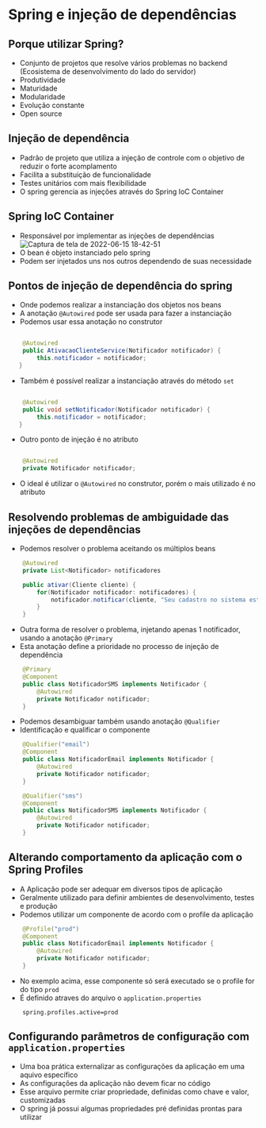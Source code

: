 # Spring e injeção de dependências
## Porque utilizar Spring?
- Conjunto de projetos que resolve vários problemas no backend (Ecosistema de desenvolvimento do lado do servidor)
- Produtividade
- Maturidade
- Modularidade
- Evolução constante
- Open source

## Injeção de dependência
- Padrão de projeto que utiliza a injeção de controle com o objetivo de reduzir o forte acomplamento
- Facilita a substituição de funcionalidade
- Testes unitários com mais flexibilidade
- O spring gerencia as injeções através do Spring IoC Container

## Spring IoC Container
- Responsável por implementar as injeções de dependências
  ![Captura de tela de 2022-06-15 18-42-51](https://user-images.githubusercontent.com/43495376/173935004-e1cea892-fa6c-4d2d-a18f-54c44b3e1691.png)
- O bean é objeto instanciado pelo spring
- Podem ser injetados uns nos outros dependendo de suas necessidade

## Pontos de injeção de dependência do spring
- Onde podemos realizar a instanciação dos objetos nos beans
- A anotação `@Autowired` pode ser usada para fazer a instanciação
- Podemos usar essa anotação no construtor

```java

    @Autowired
    public AtivacaoClienteService(Notificador notificador) {
        this.notificador = notificador;
   }
```
- Também é possível realizar a instanciação através do método `set`
```java

    @Autowired
    public void setNotificador(Notificador notificador) {
        this.notificador = notificador;
   }
```
- Outro ponto de injeção é no atributo
```java

    @Autowired
    private Notificador notificador;
```
- O ideal é utilizar o `@Autowired` no construtor, porém o mais utilizado é no atributo

## Resolvendo problemas de ambiguidade das injeções de dependências
- Podemos resolver o problema aceitando os múltiplos beans
```java
    @Autowired
    private List<Notificador> notificadores

    public ativar(Cliente cliente) {
        for(Notificador notificador: notificadores) {
            notificador.notificar(cliente, "Seu cadastro no sistema está ativo");
        }
    }
```
- Outra forma de resolver o problema, injetando apenas 1 notificador, usando a anotação `@Primary`
- Esta anotação define a prioridade no processo de injeção de dependência
```java
    @Primary 
    @Component 
    public class NotificadorSMS implements Notificador {
        @Autowired 
        private Notificador notificador;
    }
```
- Podemos desambiguar também usando anotação `@Qualifier`
- Identificação e qualificar o componente
```java
    @Qualifier("email")
    @Component 
    public class NotificadorEmail implements Notificador {
        @Autowired 
        private Notificador notificador;
    }

    @Qualifier("sms")
    @Component
    public class NotificadorSMS implements Notificador {
        @Autowired
        private Notificador notificador;
    }   
```

## Alterando comportamento da aplicação com o Spring Profiles
- A Aplicação pode ser adequar em diversos tipos de aplicação
- Geralmente utilizado para definir ambientes de desenvolvimento, testes e produção
- Podemos utilizar um componente de acordo com o profile da aplicação
```java
    @Profile("prod")
    @Component
    public class NotificadorEmail implements Notificador {
        @Autowired 
        private Notificador notificador;
    }
```
- No exemplo acima, esse componente só será executado se o profile for do tipo `prod`
- É definido atraves do arquivo o `application.properties`
```properties
    spring.profiles.active=prod
```

## Configurando parâmetros de configuração com `application.properties`
- Uma boa prática externalizar as configurações da aplicação em uma aquivo específico
- As configurações da aplicação não devem ficar no código
- Esse arquivo permite criar propriedade, definidas como chave e valor, customizadas
- O spring já possui algumas propriedades pré definidas prontas para utilizar

